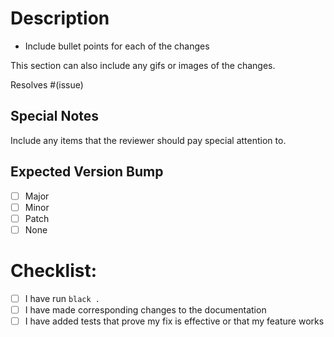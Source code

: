 # Description
- Include bullet points for each of the changes

This section can also include any gifs or images of the changes.

Resolves #(issue)

## Special Notes
Include any items that the reviewer should pay special attention to.

## Expected Version Bump
- [ ] Major
- [ ] Minor
- [ ] Patch
- [ ] None

# Checklist:
- [ ] I have run `black .`
- [ ] I have made corresponding changes to the documentation
- [ ] I have added tests that prove my fix is effective or that my feature works
